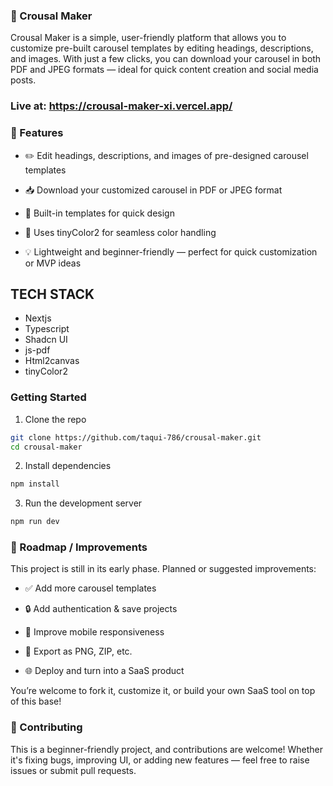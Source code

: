 ### 🎠 Crousal Maker
Crousal Maker is a simple, user-friendly platform that allows you to customize pre-built carousel templates by editing headings, descriptions, and images. With just a few clicks, you can download your carousel in both PDF and JPEG formats — ideal for quick content creation and social media posts.

### Live at: https://crousal-maker-xi.vercel.app/

### 🚀 Features
- ✏️ Edit headings, descriptions, and images of pre-designed carousel templates

- 📥 Download your customized carousel in PDF or JPEG format

- 🧩 Built-in templates for quick design

- 🌈 Uses tinyColor2 for seamless color handling

- 💡 Lightweight and beginner-friendly — perfect for quick customization or MVP ideas

## TECH STACK

- Nextjs
- Typescript
- Shadcn UI
- js-pdf
- Html2canvas
- tinyColor2

### Getting Started
 1. Clone the repo
```bash
git clone https://github.com/taqui-786/crousal-maker.git
cd crousal-maker
```
 2. Install dependencies
```bash
npm install
```
 3. Run the development server
```bash
npm run dev
```

### 🧪 Roadmap / Improvements
This project is still in its early phase. Planned or suggested improvements:

- ✅ Add more carousel templates

- 🔒 Add authentication & save projects

- 📱 Improve mobile responsiveness

- 💾 Export as PNG, ZIP, etc.

- 🌐 Deploy and turn into a SaaS product

You’re welcome to fork it, customize it, or build your own SaaS tool on top of this base!

### 🤝 Contributing
This is a beginner-friendly project, and contributions are welcome! Whether it's fixing bugs, improving UI, or adding new features — feel free to raise issues or submit pull requests.
